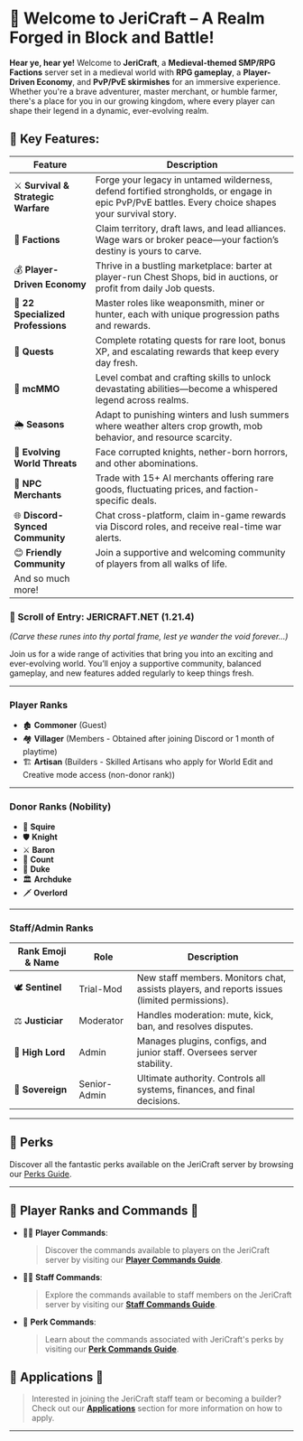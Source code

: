 # 🏹 Welcome to JeriCraft – A Realm Forged in Block and Battle!

**Hear ye, hear ye!** Welcome to **JeriCraft**, a **Medieval-themed SMP/RPG Factions** server set in a medieval world
with **RPG gameplay**, a **Player-Driven Economy**, and **PvP/PvE skirmishes** for an immersive experience. Whether
you're a brave adventurer, master merchant, or humble farmer, there's a place for you in our growing kingdom, where
every player can shape their legend in a dynamic, ever-evolving realm.

## 🔑 Key Features:

| Feature                             | Description                                                                                                                                        |
|-------------------------------------|----------------------------------------------------------------------------------------------------------------------------------------------------|
| ⚔️ **Survival & Strategic Warfare** | Forge your legacy in untamed wilderness, defend fortified strongholds, or engage in epic PvP/PvE battles. Every choice shapes your survival story. |
| 🏰 **Factions**                     | Claim territory, draft laws, and lead alliances. Wage wars or broker peace—your faction’s destiny is yours to carve.                               |
| 💰 **Player-Driven Economy**        | Thrive in a bustling marketplace: barter at player-run Chest Shops, bid in auctions, or profit from daily Job quests.                              |
| 🔨 **22 Specialized Professions**   | Master roles like weaponsmith, miner or hunter, each with unique progression paths and rewards.                                                    |
| 📜 **Quests**                       | Complete rotating quests for rare loot, bonus XP, and escalating rewards that keep every day fresh.                                                |
| 🎯 **mcMMO**                        | Level combat and crafting skills to unlock devastating abilities—become a whispered legend across realms.                                          |
| 🌦️ **Seasons**                     | Adapt to punishing winters and lush summers where weather alters crop growth, mob behavior, and resource scarcity.                                 |
| 🐉 **Evolving World Threats**       | Face corrupted knights, nether-born horrors, and other abominations.                                                                               |
| 🏪 **NPC Merchants**                | Trade with 15+ AI merchants offering rare goods, fluctuating prices, and faction-specific deals.                                                   |
| 🌐 **Discord-Synced Community**     | Chat cross-platform, claim in-game rewards via Discord roles, and receive real-time war alerts.                                                    |
| 😊 **Friendly Community**           | Join a supportive and welcoming community of players from all walks of life.                                                                       |
| And so much more!                   |

### 📜 Scroll of Entry: JERICRAFT.NET (1.21.4)

_(Carve these runes into thy portal frame, lest ye wander the void forever…)_

Join us for a wide range of activities that bring you into an exciting and ever-evolving world. You’ll enjoy a
supportive community, balanced gameplay, and new features added regularly to keep things fresh.

---

### Player Ranks

- 🏚️ **Commoner** (Guest)
- 🏘️ **Villager** (Members - Obtained after joining Discord or 1 month of playtime)
- 🏗️ **Artisan**  (Builders - Skilled Artisans who apply for World Edit and Creative mode access (non-donor rank))

---

### Donor Ranks (Nobility)

- 📜 **Squire**
- 🛡️ **Knight**
- ⚔️ **Baron**
- 🏹 **Count**
- 🏰 **Duke**
- 🏛️ **Archduke**
- 🗡️ **Overlord**

---

### Staff/Admin Ranks

| Rank Emoji & Name | Role         | Description                                                                                  |  
|-------------------|--------------|----------------------------------------------------------------------------------------------|  
| 🕊️ **Sentinel**  | Trial-Mod    | New staff members. Monitors chat, assists players, and reports issues (limited permissions). |  
| ⚖️ **Justiciar**  | Moderator    | Handles moderation: mute, kick, ban, and resolves disputes.                                  |  
| 🔱 **High Lord**  | Admin        | Manages plugins, configs, and junior staff. Oversees server stability.                       |  
| 👑 **Sovereign**  | Senior-Admin | Ultimate authority. Controls all systems, finances, and final decisions.                     |

---

## 🎁 Perks

Discover all the fantastic perks available on the JeriCraft server by browsing
our [Perks Guide](https://jericraft-shop.tebex.io/).

---

## 👥 Player Ranks and Commands 👥

- 👨‍💼 **Player Commands**:
  > Discover the commands available to players on the JeriCraft server by visiting
  our [**Player Commands Guide**](/docs/commands/PLAYER-COMMANDS.md).

- 👨‍💼 **Staff Commands**:
  > Explore the commands available to staff members on the JeriCraft server by visiting
  our [**Staff Commands Guide**](/docs/commands/STAFF-COMMANDS.md).

- 🌟 **Perk Commands**:
  > Learn about the commands associated with JeriCraft's perks by visiting
  our [**Perk Commands Guide**](/docs/commands/PLAYER-COMMANDS.md).

## 📝 Applications 📝

> Interested in joining the JeriCraft staff team or becoming a builder? Check out
> our [**Applications**](https://github.com/Chalwk/JeriCraftDocs/issues/new/choose) section for more information on how
> to apply.

---
